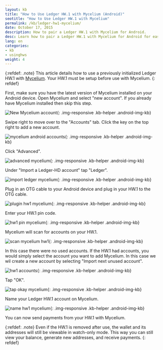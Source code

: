 ```yaml
---
layout: kb
title: "How to Use Ledger HW.1 with Mycelium (Android)"
seotitle: "How to Use Ledger HW.1 with Mycelium"
permalink: /kb/ledger-hw1-mycelium/
date: October 17, 2015
description: How to pair a Ledger HW.1 with Mycelium for Android. 
desc: Learn how to pair a Ledger HW.1 with Mycelium for Android for easy, secure payments while on the go. 
lang: en
categories: 
- kb
- usinghws
weight: 4
---
```

{:refdef: .note}
This article details how to use a previously initialized Ledger HW.1 with [Mycelium](/wallets/mycelium/). Your HW.1 must be setup before use with Mycelium.
{: refdef}

First, make sure you have the latest version of Mycelium installed on your Android device. Open Mycelium and select "new account". If you already have Mycelium installed then skip this step.

![New Mycelium account][1]{: .img-responsive .kb-helper .android-img-kb}

Swipe right to move over to the "Accounts" tab. Click the key on the top right to add a new account. 

![mycelium android accounts][2]{: .img-responsive .kb-helper .android-img-kb}

Click "Advanced". 

![advanced mycelium][3]{: .img-responsive .kb-helper .android-img-kb}

Under "Import a Ledger-HD account" tap "Ledger". 

![import ledger mycelium][4]{: .img-responsive .kb-helper .android-img-kb}

Plug in an OTG cable to your Android device and plug in your HW.1 to the OTG cable. 

![plugin hw1 mycelium][5]{: .img-responsive .kb-helper .android-img-kb}

Enter your HW.1 pin code.

![hw1 pin mycelium][6]{: .img-responsive .kb-helper .android-img-kb}

Mycelium will scan for accounts on your HW.1.

![scan mycelium hw1][7]{: .img-responsive .kb-helper .android-img-kb}

In this case there were no used accounts. If the HW.1 had accounts, you would simply select the account you want to add Mycelium. In this case we wil create a new account by selecting "Import next unused account". 

![hw1 accounts][8]{: .img-responsive .kb-helper .android-img-kb}

Tap "OK". 

![tap okay mycelium][9]{: .img-responsive .kb-helper .android-img-kb}

Name your Ledger HW.1 account on Mycelium. 

![name hw1 mycelium][10]{: .img-responsive .kb-helper .android-img-kb}

You can now send payments from your HW.1 with Mycelium.

{:refdef: .note}
Even if the HW.1 is removed after use, the wallet and its addresses will still be viewable in watch-only mode. This way you can still view your balance, generate new addresses, and receive payments. 
{: refdef}

[1]: /img/kb/1new.png
[2]: /img/kb/2add.png
[3]: /img/kb/3advanced.png
[4]: /img/kb/4unrelated.png
[5]: /img/kb/5plugin.png
[6]: /img/kb/6enterpin.png
[7]: /img/kb/7scan.png
[8]: /img/kb/8scanfinished.png
[9]: /img/kb/9newaccount.png
[10]: /img/kb/10name.png